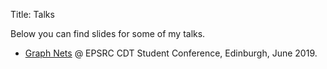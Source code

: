 Title: Talks

Below you can find slides for some of my talks. 

* [Graph Nets](/files/talks/graph_nets.pdf) @ EPSRC CDT Student Conference, Edinburgh, June 2019.
